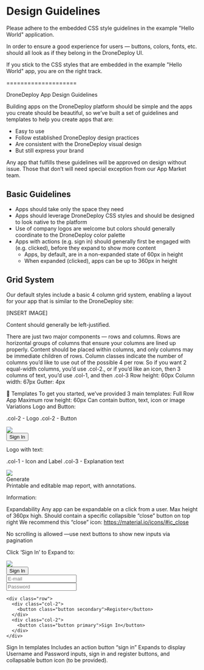 # Design Guidelines

Please adhere to the embedded CSS style guidelines in the example "Hello World" application.

In order to ensure a good experience for users — buttons, colors, fonts, etc. should all look as if they belong in the DroneDeploy UI.

If you stick to the CSS styles that are embedded in the example "Hello World" app, you are on the right track.

====================

DroneDeploy App Design Guidelines

Building apps on the DroneDeploy platform should be simple and the apps you create should be beautiful, so we’ve built a set of guidelines and templates to help you create apps that are: 

* Easy to use
* Follow established DroneDeploy design practices
* Are consistent with the DroneDeploy visual design
* But still express your brand

Any app that fulfills these guidelines will be approved on design without issue. Those that don’t will need special exception from our App Market team.


## Basic Guidelines

* Apps should take only the space they need
* Apps should leverage DroneDeploy CSS styles and should be designed to look native to the platform
* Use of company logos are welcome but colors should generally coordinate to the DroneDeploy color palette
* Apps with actions (e.g. sign in) should generally first be engaged with (e.g. clicked), before they expand to show more content
  * Apps, by default, are in a non-expanded state of 60px in height
  * When expanded (clicked), apps can be up to 360px in height


## Grid System

Our default styles include a basic 4 column grid system, enabling a layout for your app that is similar to the DroneDeploy site:

[INSERT IMAGE]

Content should generally be left-justified.

There are just two major components — rows and columns.
Rows are horizontal groups of columns that ensure your columns are lined up properly.
Content should be placed within columns, and only columns may be immediate children of rows.
Column classes indicate the number of columns you’d like to use out of the possible 4 per row. So if you want 2 equal-width columns, you’d use .col-2., or if you’d like an icon, then 3 columns of text, you’d use .col-1, and then .col-3
Row height: 60px
Column width: 67px
Gutter: 4px 





Templates
To get you started, we’ve provided 3 main templates:
Full Row App
Maximum row height: 60px
Can contain button, text, icon or image
Variations
Logo and Button:





.col-2 - Logo
.col-2 - Button


  <div class="row">
    <div class="col-2">
      <img class="logo" src="logo.png">
    </div>
    <div class="col-2" id="status-bar">
<button id="authBtn">Sign In</button>
    </div>
  </div>


Logo with text:





.col-1 - Icon and Label 
.col-3 - Explanation text


  <div class="row">
    <a id="report-button">
      <div class="col-1">
        <img class="icon" src="img/icon.png">
        <div id="button-text">Generate</div>
      </div>
      <div class="col-3">
        Printable and editable map report, with annotations.
      </div>
    </a>
  </div>




Information:





Expandability 
Any app can be expandable on a click from a user. 
Max height of 360px high. 
Should contain a specific collapsible “close” button on top right
We recommend this “close” icon: https://material.io/icons/#ic_close

No scrolling is allowed —use next buttons to show new inputs via pagination












Click ‘Sign In’ to Expand to:





  <div class="row">
      <div class="col-2">
        <img class="logo" src="img/icon.png">
      </div>
      <div class="col-2">
        <button class="button" id="expandBtn" onClick="expand()">Sign In</button>
      </div>
    </div>


  <div class="expandable">
    <div class="row input-container">
      <input class="" type="text" placeholder="E-mail">
    </div>
    <div class="row input-container">
      <input class="" type="text" placeholder="Password">
    </div>


    <div class="row">
      <div class="col-2">
        <button class="button secondary">Register</button>
      </div>
      <div class="col-2">
        <button class="button primary">Sign In</button>
      </div>
    </div>
  </div>










Sign In templates
Includes an action button “sign in”
Expands to display Username and Password inputs, sign in and register buttons, and collapsable button icon (to be provided).
